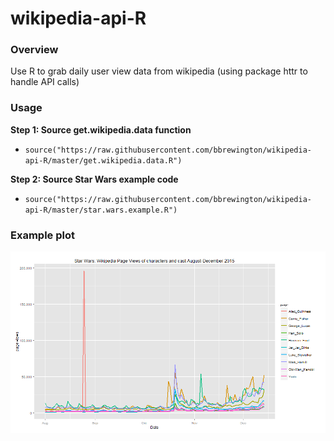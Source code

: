 # wikipedia-api-R

### Overview
Use R to grab daily user view data from wikipedia (using package httr to handle API calls)

### Usage
**Step 1: Source get.wikipedia.data function**
* `source("https://raw.githubusercontent.com/bbrewington/wikipedia-api-R/master/get.wikipedia.data.R")`

**Step 2: Source Star Wars example code**
* `source("https://raw.githubusercontent.com/bbrewington/wikipedia-api-R/master/star.wars.example.R")`

### Example plot
![](https://raw.githubusercontent.com/bbrewington/wikipedia-api-R/master/images/star_wars_characterscast.png)
